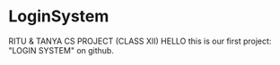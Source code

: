 # LoginSystem
RITU & TANYA CS PROJECT (CLASS XII)
HELLO this is our first project: "LOGIN SYSTEM" on github.
